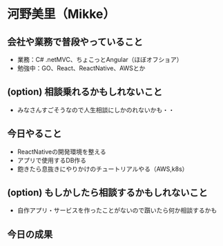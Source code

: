 # 河野美里（Mikke）

## 会社や業務で普段やっていること
- 業務：C# .netMVC、ちょこっとAngular（ほぼオフショア）
- 勉強中：GO、React、ReactNative、AWSとか

## (option) 相談乗れるかもしれないこと
- みなさんすごそうなので人生相談にしかのれないかも・・

## 今日やること
- ReactNativeの開発環境を整える
- アプリで使用するDB作る
- 飽きたら息抜きにやりかけのチュートリアルやる（AWS,k8s）

## (option) もしかしたら相談するかもしれないこと
- 自作アプリ・サービスを作ったことがないので躓いたら何か相談するかも

## 今日の成果
